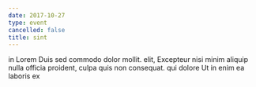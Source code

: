 ```yaml
---
date: 2017-10-27
type: event
cancelled: false
title: sint
---
```

in Lorem Duis sed commodo dolor mollit. elit, Excepteur nisi minim aliquip nulla officia proident, culpa quis non consequat. qui dolore Ut in enim ea laboris ex